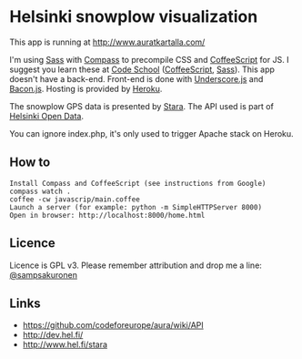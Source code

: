 # Helsinki snowplow visualization
This app is running at http://www.auratkartalla.com/

I'm using [Sass](http://sass-lang.com/) with [Compass](http://compass-style.org/) to precompile CSS and [CoffeeScript](http://coffeescript.org/) for JS. I suggest you learn these at [Code School](http://codeschool.com/) ([CoffeeScript](http://coffeescript.codeschool.com/), [Sass](https://www.codeschool.com/courses/assembling-sass)). This app doesn't have a back-end. Front-end is done with [Underscore.js](http://underscorejs.org/) and [Bacon.js](http://baconjs.github.io/). Hosting is provided by [Heroku](http://www.heroku.com).

The snowplow GPS data is presented by [Stara](http://www.hel.fi/stara). The API used is part of [Helsinki Open Data](http://dev.hel.fi/).

You can ignore index.php, it's only used to trigger Apache stack on Heroku.


## How to
    Install Compass and CoffeeScript (see instructions from Google)
    compass watch .
    coffee -cw javascrip/main.coffee
    Launch a server (for example: python -m SimpleHTTPServer 8000)
    Open in browser: http://localhost:8000/home.html


## Licence
Licence is GPL v3. Please remember attribution and drop me a line: [@sampsakuronen](https://twitter.com/sampsakuronen)


## Links
- https://github.com/codeforeurope/aura/wiki/API
- http://dev.hel.fi/
- http://www.hel.fi/stara

